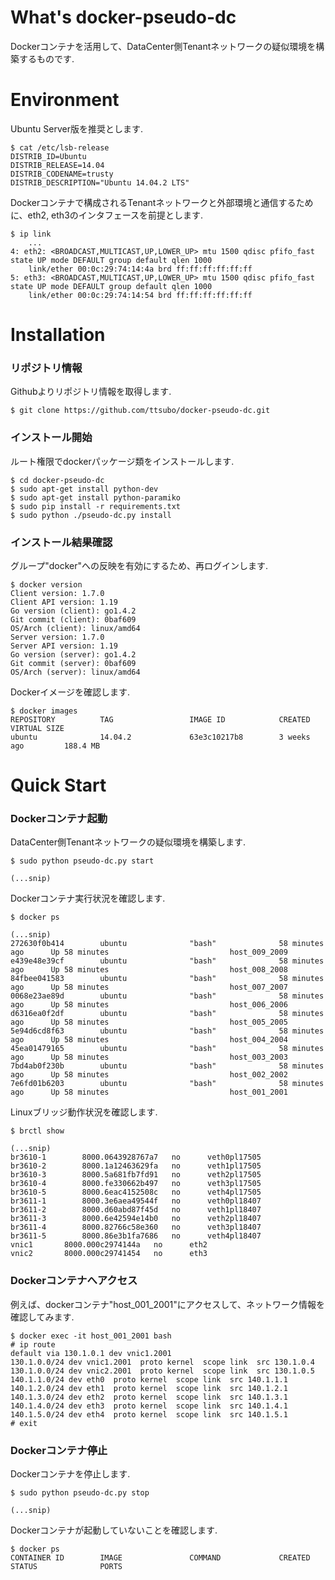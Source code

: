 What's docker-pseudo-dc
==========
Dockerコンテナを活用して、DataCenter側Tenantネットワークの疑似環境を構築するものです. 


Environment
==========
Ubuntu Server版を推奨とします.

	$ cat /etc/lsb-release 
	DISTRIB_ID=Ubuntu
	DISTRIB_RELEASE=14.04
	DISTRIB_CODENAME=trusty
	DISTRIB_DESCRIPTION="Ubuntu 14.04.2 LTS"

Dockerコンテナで構成されるTenantネットワークと外部環境と通信するために、eth2, eth3のインタフェースを前提とします.

	$ ip link
        ...
	4: eth2: <BROADCAST,MULTICAST,UP,LOWER_UP> mtu 1500 qdisc pfifo_fast state UP mode DEFAULT group default qlen 1000
	    link/ether 00:0c:29:74:14:4a brd ff:ff:ff:ff:ff:ff
	5: eth3: <BROADCAST,MULTICAST,UP,LOWER_UP> mtu 1500 qdisc pfifo_fast state UP mode DEFAULT group default qlen 1000
	    link/ether 00:0c:29:74:14:54 brd ff:ff:ff:ff:ff:ff


Installation
==========
### リポジトリ情報
Githubよりリポジトリ情報を取得します.

	$ git clone https://github.com/ttsubo/docker-pseudo-dc.git

### インストール開始
ルート権限でdockerパッケージ類をインストールします.

	$ cd docker-pseudo-dc
	$ sudo apt-get install python-dev
	$ sudo apt-get install python-paramiko
	$ sudo pip install -r requirements.txt
	$ sudo python ./pseudo-dc.py install


### インストール結果確認
グループ"docker"への反映を有効にするため、再ログインします.

	$ docker version
	Client version: 1.7.0
	Client API version: 1.19
	Go version (client): go1.4.2
	Git commit (client): 0baf609
	OS/Arch (client): linux/amd64
	Server version: 1.7.0
	Server API version: 1.19
	Go version (server): go1.4.2
	Git commit (server): 0baf609
	OS/Arch (server): linux/amd64


Dockerイメージを確認します.

	$ docker images
	REPOSITORY          TAG                 IMAGE ID            CREATED             VIRTUAL SIZE
	ubuntu              14.04.2             63e3c10217b8        3 weeks ago         188.4 MB


Quick Start
===========
### Dockerコンテナ起動
DataCenter側Tenantネットワークの疑似環境を構築します.

	$ sudo python pseudo-dc.py start

	(...snip)


Dockerコンテナ実行状況を確認します.

	$ docker ps

	(...snip)
	272630f0b414        ubuntu              "bash"              58 minutes ago      Up 58 minutes                           host_009_2009       
	e439e48e39cf        ubuntu              "bash"              58 minutes ago      Up 58 minutes                           host_008_2008       
	84fbee041583        ubuntu              "bash"              58 minutes ago      Up 58 minutes                           host_007_2007       
	0068e23ae89d        ubuntu              "bash"              58 minutes ago      Up 58 minutes                           host_006_2006       
	d6316ea0f2df        ubuntu              "bash"              58 minutes ago      Up 58 minutes                           host_005_2005       
	5e94d6cd8f63        ubuntu              "bash"              58 minutes ago      Up 58 minutes                           host_004_2004       
	45ea01479165        ubuntu              "bash"              58 minutes ago      Up 58 minutes                           host_003_2003       
	7bd4ab0f230b        ubuntu              "bash"              58 minutes ago      Up 58 minutes                           host_002_2002       
	7e6fd01b6203        ubuntu              "bash"              58 minutes ago      Up 58 minutes                           host_001_2001 

Linuxブリッジ動作状況を確認します.

	$ brctl show

	(...snip)
	br3610-1		8000.0643928767a7	no		veth0pl17505
	br3610-2		8000.1a12463629fa	no		veth1pl17505
	br3610-3		8000.5a681fb7fd91	no		veth2pl17505
	br3610-4		8000.fe330662b497	no		veth3pl17505
	br3610-5		8000.6eac4152508c	no		veth4pl17505
	br3611-1		8000.3e6aea49544f	no		veth0pl18407
	br3611-2		8000.d60abd87f45d	no		veth1pl18407
	br3611-3		8000.6e42594e14b0	no		veth2pl18407
	br3611-4		8000.82766c58e360	no		veth3pl18407
	br3611-5		8000.86e3b1fa7686	no		veth4pl18407
	vnic1		8000.000c2974144a	no		eth2
	vnic2		8000.000c29741454	no		eth3


### Dockerコンテナへアクセス
例えば、dockerコンテナ"host_001_2001"にアクセスして、ネットワーク情報を確認してみます.

	$ docker exec -it host_001_2001 bash
	# ip route
	default via 130.1.0.1 dev vnic1.2001 
	130.1.0.0/24 dev vnic1.2001  proto kernel  scope link  src 130.1.0.4 
	130.1.0.0/24 dev vnic2.2001  proto kernel  scope link  src 130.1.0.5 
	140.1.1.0/24 dev eth0  proto kernel  scope link  src 140.1.1.1 
	140.1.2.0/24 dev eth1  proto kernel  scope link  src 140.1.2.1 
	140.1.3.0/24 dev eth2  proto kernel  scope link  src 140.1.3.1 
	140.1.4.0/24 dev eth3  proto kernel  scope link  src 140.1.4.1 
	140.1.5.0/24 dev eth4  proto kernel  scope link  src 140.1.5.1 
	# exit




### Dockerコンテナ停止
Dockerコンテナを停止します.

	$ sudo python pseudo-dc.py stop

	(...snip)


Dockerコンテナが起動していないことを確認します.

	$ docker ps
	CONTAINER ID        IMAGE               COMMAND             CREATED             STATUS              PORTS

